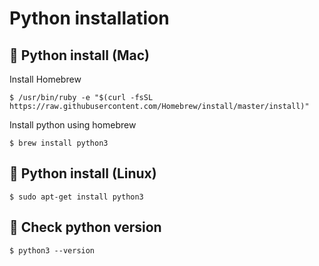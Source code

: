 # Python installation


## :rocket: Python install (Mac)

Install Homebrew

```shell
$ /usr/bin/ruby -e "$(curl -fsSL https://raw.githubusercontent.com/Homebrew/install/master/install)"
```

Install python using homebrew
```shell
$ brew install python3
```

## :rocket: Python install (Linux)

```shell
$ sudo apt-get install python3
```

## :wrench: Check python version

```shell
$ python3 --version
```